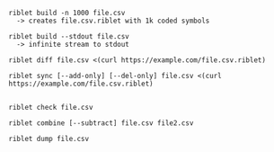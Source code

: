     riblet build -n 1000 file.csv
      -> creates file.csv.riblet with 1k coded symbols

    riblet build --stdout file.csv
      -> infinite stream to stdout

    riblet diff file.csv <(curl https://example.com/file.csv.riblet)

    riblet sync [--add-only] [--del-only] file.csv <(curl https://example.com/file.csv.riblet)


    riblet check file.csv

    riblet combine [--subtract] file.csv file2.csv

    riblet dump file.csv
